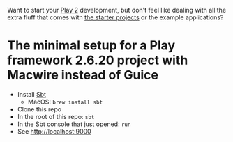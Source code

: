 Want to start your [Play 2](https://www.playframework.com/documentation/2.6.x/Home) development, but don't feel like dealing with all the extra fluff that comes with [the starter projects](https://playframework.com/download#starters) or the example applications?

# The minimal setup for a Play framework 2.6.20 project with Macwire instead of Guice

* Install [Sbt](http://www.scala-sbt.org/index.html)
  * MacOS: `brew install sbt`
* Clone this repo
* In the root of this repo: `sbt`
* In the Sbt console that just opened: `run`
* See [http://localhost:9000](http://localhost:9000)
